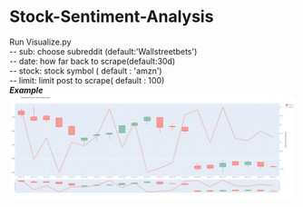 # Stock-Sentiment-Analysis
Run Visualize.py </br>
  -- sub: choose subreddit (default:'Wallstreetbets') </br>
  -- date: how far back to scrape(default:30d) </br>
  -- stock: stock symbol ( default : 'amzn') </br>
  -- limit: limit post to scrape( default : 100) </br>
***Example*** </br>
<img src="Capture.PNG" alt="example">
